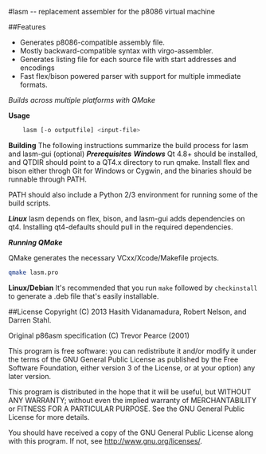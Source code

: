 #lasm -- replacement assembler for the p8086 virtual machine



##Features
* Generates p8086-compatible assembly file.
* Mostly backward-compatible syntax with virgo-assembler.
* Generates listing file for each source file with start addresses and encodings
* Fast flex/bison powered parser with support for multiple immediate formats.

*Builds across multiple platforms with QMake* 

**Usage**
```bash
    lasm [-o outputfile] <input-file>
```
**Building**
The following instructions summarize the build process for lasm and lasm-gui (optional)
***Prerequisites***
***Windows***
Qt 4.8+ should be installed, and QTDIR should point to a QT4.x directory to run qmake.
Install flex and bison either throgh Git for Windows or Cygwin, and the binaries should be runnable through PATH.

PATH should also include a Python 2/3 environment for running some of the build scripts. 

***Linux***
lasm depends on flex, bison, and lasm-gui adds dependencies on qt4. Installing qt4-defaults should pull in the required dependencies.

***Running QMake***

QMake generates the necessary VCxx/Xcode/Makefile projects.

```bash
qmake lasm.pro
```

****Linux/Debian****
It's recommended that you run ```make``` followed by ```checkinstall``` to generate a .deb file that's easily installable.


##License
Copyright (C) 2013 Hasith Vidanamadura, Robert Nelson, and Darren Stahl.

Original p86asm specification (C) Trevor Pearce (2001)


This program is free software: you can redistribute it and/or modify
it under the terms of the GNU General Public License as published by
the Free Software Foundation, either version 3 of the License, or
at your option) any later version.

This program is distributed in the hope that it will be useful,
but WITHOUT ANY WARRANTY; without even the implied warranty of
MERCHANTABILITY or FITNESS FOR A PARTICULAR PURPOSE.  See the
GNU General Public License for more details.

You should have received a copy of the GNU General Public License
along with this program.  If not, see <http://www.gnu.org/licenses/>.


